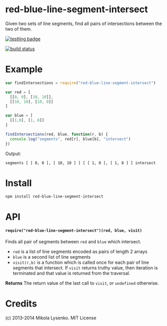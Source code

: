 red-blue-line-segment-intersect
===============================
Given two sets of line segments, find all pairs of intersections between the two of them.

[![testling badge](https://ci.testling.com/mikolalysenko/red-blue-line-segment-intersect.png)](https://ci.testling.com/mikolalysenko/red-blue-line-segment-intersect)

[![build status](https://secure.travis-ci.org/mikolalysenko/red-blue-line-segment-intersect.png)](http://travis-ci.org/mikolalysenko/red-blue-line-segment-intersect)

# Example

```javascript
var findIntersections = require("red-blue-line-segment-intersect")

var red = [
  [[0, 0], [10, 10]],
  [[10, 10], [10, 0]]
]

var blue = [
  [[1,0], [1, 8]]
]

findIntersections(red, blue, function(r, b) {
  console.log("segments", red[r], blue[b], "intersect")
})
```

Output:

```
segments [ [ 0, 0 ], [ 10, 10 ] ] [ [ 1, 0 ], [ 1, 8 ] ] intersect
```

# Install

```
npm install red-blue-line-segment-intersect
```

# API

#### `require("red-blue-line-segment-intersect")(red, blue, visit)`
Finds all pair of segments between `red` and `blue` which intersect.

* `red` is a list of line segments encoded as pairs of length 2 arrays
* `blue` is a second list of line segments
* `visit(r,b)` is a function which is called once for each pair of line segments that intersect.  If `visit` returns truthy value, then iteration is terminated and that value is returned from the traversal.

**Returns** The return value of the last call to `visit`, or `undefined` otherwise.

# Credits
(c) 2013-2014 Mikola Lysenko. MIT License